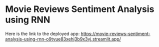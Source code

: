 # Movie Reviews Sentiment Analysis using RNN

Here is the link to the deployed app: https://movie-reviews-sentiment-analysis-using-rnn-o9tvue83xehj3b9x3vj.streamlit.app/
